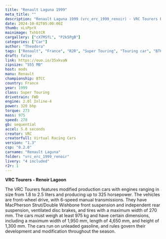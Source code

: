```yaml
---
title: "Renault Laguna 1999"
meta_title: ""
description: "Renault Laguna 1999 (vrc_erc_1999_renoir) - VRC Tourers Renoir Lagoon for Assetto Corsa by VRC"
date: 2024-10-02T05:00:00Z
thumb: xLsPprX
mainimage: TxhbtCR
cargallery: ["cX7MSfL", "P2k5PgB"]
categories: ["Car"]
author: "Theodora"
tags: ["Renault", "France", "R2R", "Super Touring", "Touring car", "BTCC", "1999", "VRC"]
draft: false
link: https://ouo.io/35xkvaN
zipsize: "555 MB"
host: mods
manu: Renault
championship: BTCC
country: France
year: 1999
class: Super Touring
drivetrain: FWD
engine: 2.0l Inline-4
power: 320 bhp
torque: 273
mass: 975
speed: 278
gb: sequential
accel: 5.0 seconds
creator: VRC
creatorfull: Virtual Racing Cars
version: "1.3"
csp: "0.2.0"
carname: "Renault Laguna"
folder: "vrc_erc_1999_renoir"
livery: "4 included"
r2r: 1
---
```


**VRC Tourers - Renoir Lagoon**

The VRC Tourers features modified production cars with engines ranging in size from 1.8 to 2.5 liters and producing up to 325 horsepower. The vehicles are front-wheel drive, with 6-speed manual transmissions. They have MacPherson Strut/Double Wishbone front suspension and independent rear suspension, ventilated disc brakes, and tires with a maximum width of 270 mm. The cars must weigh at least 975 kg and have certain dimensions, including a maximum width of 1,950 mm, length of 4,650 mm, and height of 1,300 mm. The cars run on unleaded gasoline, and rules govern their development and modification throughout the season.